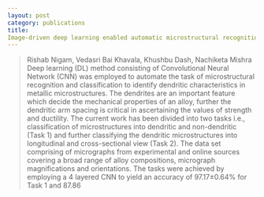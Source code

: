 ```yaml
---
layout: post
category: publications
title: 
Image-driven deep learning enabled automatic microstructural recognition
---
```


>Rishab Nigam, Vedasri Bai Khavala, Khushbu Dash, Nachiketa Mishra
Deep learning (DL) method consisting of Convolutional Neural Network (CNN) was employed to automate the task of microstructural recognition and classification to identify dendritic characteristics in metallic microstructures. The dendrites are an important feature which decide the mechanical properties of an alloy, further the dendritic arm spacing is critical in ascertaining the values of strength and ductility. The current work has been divided into two tasks i.e., classification of microstructures into dendritic and non-dendritic (Task 1) and further classifying the dendritic microstructures into longitudinal and cross-sectional view (Task 2). The data set comprising of micrographs from experimental and online sources covering a broad range of alloy compositions, micrograph magnifications and orientations. The tasks were achieved by employing a 4 layered CNN to yield an accuracy of 97.17±0.64% for Task 1 and 87.86
